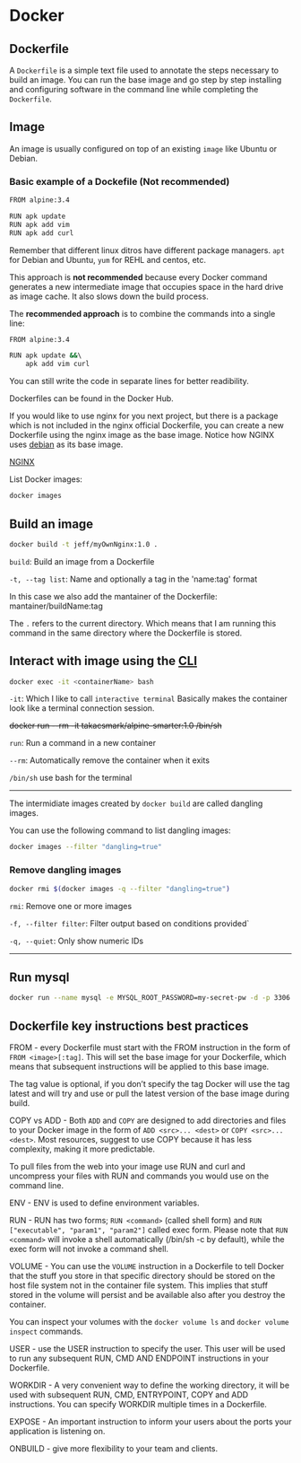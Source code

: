 # Docker

## Dockerfile

A `Dockerfile` is a simple text file used to annotate the steps necessary to build an image. You can run the base image and go step by step installing and configuring software in the command line while completing the `Dockerfile`.

## Image

An image is usually configured on top of an existing `image` like Ubuntu or Debian.

### Basic example of a Dockefile (Not recommended)

```sh
FROM alpine:3.4

RUN apk update
RUN apk add vim
RUN apk add curl
```

Remember that different linux ditros have different package managers. `apt` for Debian and Ubuntu, `yum` for REHL and centos, etc.

This approach is **not recommended** because every Docker command generates a new intermediate image that occupies space in the hard drive as image cache. It also slows down the build process.

The **recommended approach** is to combine the commands into a single line:

```sh
FROM alpine:3.4

RUN apk update &&\ 
    apk add vim curl
```

You can still write the code in separate lines for better readibility.

Dockerfiles can be found in the Docker Hub. 

If you would like to use nginx for you next project, but there is a package which is not included in the nginx official Dockerfile, you can create a new Dockerfile using the nginx image as the base image. Notice how NGINX uses [debian](https://hub.docker.com/_/debian/) as its base image.

[NGINX](https://hub.docker.com/_/nginx/)

List Docker images:
``` sh
docker images
```

## Build an image

``` sh
docker build -t jeff/myOwnNginx:1.0 .
```
`build`: Build an image from a Dockerfile

`-t, --tag list`: Name and optionally a tag in the 'name:tag' format

In this case we also add the mantainer of the Dockerfile: mantainer/buildName:tag

The `.` refers to the current directory. Which means that I am running this command in the same directory where the Dockerfile is stored.

## Interact with image using the [CLI](https://stackoverflow.com/questions/30172605/how-do-i-get-into-a-docker-containers-shell)

```sh
docker exec -it <containerName> bash
```

`-it`: Which I like to call `interactive terminal` Basically makes the container look like a terminal connection session.

~~docker run --rm -it takacsmark/alpine-smarter:1.0 /bin/sh~~

`run`: Run a command in a new container

`--rm`: Automatically remove the container when it exits

`/bin/sh` use bash for the terminal

---
The intermidiate images created by `docker build` are called dangling images.

You can use the following command to list dangling images:

``` sh
docker images --filter "dangling=true"
```

### Remove dangling images

```sh
docker rmi $(docker images -q --filter "dangling=true")
```

`rmi`: Remove one or more images

`-f, --filter filter`: Filter output based on conditions provided`

`-q, --quiet`: Only show numeric IDs

---
## Run mysql

```sh
docker run --name mysql -e MYSQL_ROOT_PASSWORD=my-secret-pw -d -p 3306:3306 mysql:8
```

## Dockerfile key instructions best practices

FROM - every Dockerfile must start with the FROM instruction in the form of `FROM <image>[:tag]`. This will set the base image for your Dockerfile, which means that subsequent instructions will be applied to this base image.

The tag value is optional, if you don’t specify the tag Docker will use the tag latest and will try and use or pull the latest version of the base image during build.

COPY vs ADD - Both `ADD` and `COPY` are designed to add directories and files to your Docker image in the form of `ADD <src>... <dest>` or `COPY <src>... <dest>`. Most resources, suggest to use COPY because it has less complexity, making it more predictable.

To pull files from the web into your image use RUN and curl and uncompress your files with RUN and commands you would use on the command line.

ENV - ENV is used to define environment variables. 

RUN - RUN has two forms; `RUN <command>` (called shell form) and `RUN ["executable", "param1", "param2"]` called exec form. Please note that `RUN <command>` will invoke a shell automatically (/bin/sh -c by default), while the exec form will not invoke a command shell.

VOLUME - You can use the `VOLUME` instruction in a Dockerfile to tell Docker that the stuff you store in that specific directory should be stored on the host file system not in the container file system. This implies that stuff stored in the volume will persist and be available also after you destroy the container.

You can inspect your volumes with the `docker volume ls` and `docker volume inspect` commands.

USER - use the USER instruction to specify the user. This user will be used to run any subsequent RUN, CMD AND ENDPOINT instructions in your Dockerfile.

WORKDIR - A very convenient way to define the working directory, it will be used with subsequent RUN, CMD, ENTRYPOINT, COPY and ADD instructions. You can specify WORKDIR multiple times in a Dockerfile.

EXPOSE - An important instruction to inform your users about the ports your application is listening on.

ONBUILD - give more flexibility to your team and clients.